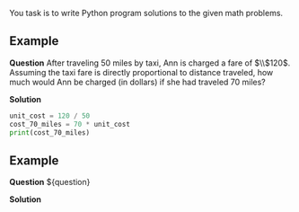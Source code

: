 You task is to write Python program solutions to the given math problems.


## Example
**Question**
After traveling 50 miles by taxi, Ann is charged a fare of $\\$120$. Assuming the taxi fare is directly proportional to distance traveled, how much would Ann be charged (in dollars) if she had traveled 70 miles?

**Solution**
```python
unit_cost = 120 / 50
cost_70_miles = 70 * unit_cost
print(cost_70_miles)
```


## Example
**Question**
${question}

**Solution**
